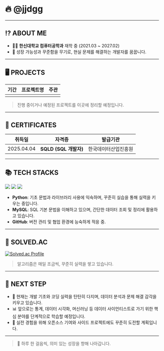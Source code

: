 # 🔥 @jjdgg

---

## ⁉️ ABOUT ME

- 👨‍💻 **한신대학교 컴퓨터공학과** 재학 중 (2021.03 ~ 2027.02)  
- 🚀 성장 가능성과 꾸준함을 무기로, 현실 문제를 해결하는 개발자를 꿈꿉니다.

---

## 🖥️ PROJECTS

| 기간 | 프로젝트명 | 주관 |
|------|-------------|------|
|      |             |      |

> 진행 중이거나 예정된 프로젝트를 이곳에 정리할 예정입니다.

---

## 💎 CERTIFICATES

| 취득일 | 자격증 | 발급기관 |
|--------|--------|-----------|
| 2025.04.04 | **SQLD (SQL 개발자)** | 한국데이터산업진흥원 |

---

## 📚 TECH STACKS

<p>
  <img src="https://img.shields.io/badge/Python-3776AB?style=flat&logo=python&logoColor=white"/>
  <img src="https://img.shields.io/badge/MySQL-4479A1?style=flat&logo=mysql&logoColor=white"/>
  <img src="https://img.shields.io/badge/GitHub-181717?style=flat&logo=github&logoColor=white"/>
</p>

- **Python**: 기초 문법과 라이브러리 사용에 익숙하며, 꾸준히 실습을 통해 실력을 키우는 중입니다.  
- **MySQL**: SQL 기본 문법을 이해하고 있으며, 간단한 데이터 조회 및 정리에 활용하고 있습니다.  
- **GitHub**: 버전 관리 및 협업 환경에 능숙하게 적응 중.

---

## 📜 SOLVED.AC

[![Solved.ac Profile](http://mazassumnida.wtf/api/v2/generate_badge?boj=jdg3384)](https://solved.ac/profile/jdg3384)

> 알고리즘은 매일 조금씩, 꾸준히 실력을 쌓고 있습니다.

---

## 🧭 NEXT STEP

- 📌 현재는 개발 기초와 코딩 실력을 탄탄히 다지며, 데이터 분석과 문제 해결 감각을 키우고 있습니다.  
- 📊 앞으로는 통계, 데이터 시각화, 머신러닝 등 데이터 사이언티스트로 가기 위한 핵심 분야를 단계적으로 학습할 예정입니다.  
- 🧪 실전 경험을 위해 오픈소스 기여와 사이드 프로젝트에도 꾸준히 도전할 계획입니다.

---

> 🌱 하루 한 걸음씩, 의미 있는 성장을 향해 나아갑니다.

